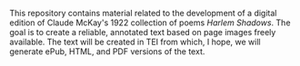 
This repository contains material related to the development of a digital edition of Claude McKay's 1922 collection of poems *Harlem Shadows*. The goal is to create a reliable, annotated text based on page images freely available. The text will be created in TEI from which, I hope, we will generate ePub, HTML, and PDF versions of the text.
